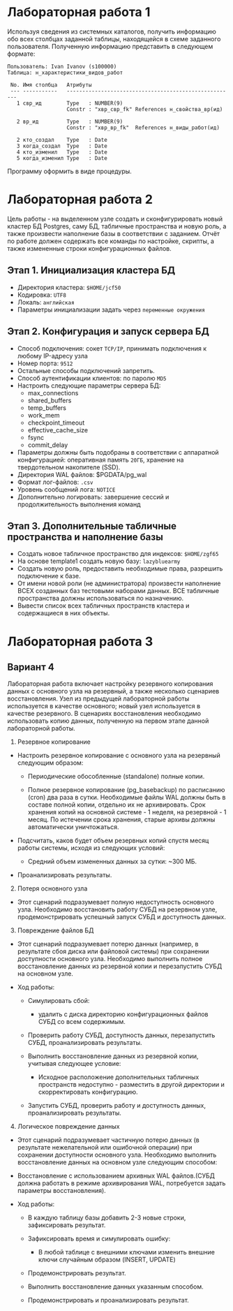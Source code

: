 # Лабораторная работа 1

Используя сведения из системных каталогов, получить информацию обо всех столбцах заданной таблицы, находящейся в схеме заданного пользователя. Полученную информацию представить в следующем формате:

```
Пользователь: Ivan Ivanov (s100000)
Таблица: н_характеристики_видов_работ  

 No. Имя столбца   Атрибуты
 --- -----------   ------------------------------------------------------
   1 свр_ид        Type   : NUMBER(9)
                   Constr : "хвр_свр_fk" References н_свойства_вр(ид)
  
   2 вр_ид         Type   : NUMBER(9)
                   Constr : "хвр_вр_fk"  References н_виды_работ(ид)
   
   2 кто_создал    Type   : Date
   3 когда_создал  Type   : Date
   4 кто_изменил   Type   : Date
   5 когда_изменил Type   : Date
```
Программу оформить в виде процедуры.

# Лабораторная работа 2

Цель работы - на выделенном узле создать и сконфигурировать новый кластер БД Postgres, саму БД, табличные пространства и новую роль, а также произвести наполнение базы в соответствии с заданием. Отчёт по работе должен содержать все команды по настройке, скрипты, а также измененные строки конфигурационных файлов.

## Этап 1. Инициализация кластера БД
- Директория кластера: `$HOME/jcf50`
- Кодировка: `UTF8`
- Локаль: `английская`
- Параметры инициализации задать через `переменные окружения`

## Этап 2. Конфигурация и запуск сервера БД
- Способ подключения: сокет `TCP/IP`, принимать подключения к любому IP-адресу узла
- Номер порта: `9512`
- Остальные способы подключений запретить.
- Способ аутентификации клиентов: по паролю `MD5`
- Настроить следующие параметры сервера БД:
  + max_connections
  + shared_buffers 
  + temp_buffers
  + work_mem
  + checkpoint_timeout
  + effective_cache_size
  + fsync
  + commit_delay
- Параметры должны быть подобраны в соответствии с аппаратной конфигурацией:
оперативная память `20ГБ`, хранение на твердотельном накопителе (SSD).
- Директория WAL файлов: $PGDATA/pg_wal
- Формат лог-файлов: `.csv`
- Уровень сообщений лога: `NOTICE`
- Дополнительно логировать: завершение сессий и продолжительность выполнения команд

## Этап 3. Дополнительные табличные пространства и наполнение базы
- Создать новое табличное пространство для индексов: `$HOME/zgf65`
- На основе template1 создать новую базу: `lazybluearmy`
- Создать новую роль, предоставить необходимые права, разрешить подключение к базе.
- От имени новой роли (не администратора) произвести наполнение ВСЕХ созданных баз тестовыми наборами данных. ВСЕ табличные пространства должны использоваться по назначению.
- Вывести список всех табличных пространств кластера и содержащиеся в них объекты.

# Лабораторная работа 3
## Вариант 4
Лабораторная работа включает настройку резервного копирования данных с основного узла на резервный, а также несколько сценариев восстановления. Узел из предыдущей лабораторной работы используется в качестве основного; новый узел используется в качестве резервного. В сценариях восстановления необходимо использовать копию данных, полученную на первом этапе данной лабораторной работы.

1. Резервное копирование

- Настроить резервное копирование с основного узла на резервный следующим образом:

  + Периодические обособленные (standalone) полные копии.

  + Полное резервное копирование (pg_basebackup) по расписанию (cron) два раза в сутки. Необходимые файлы WAL должны быть в составе полной копии, отдельно их не архивировать. Срок хранения копий на основной системе - 1 неделя, на резервной - 1 месяц. По истечении срока хранения, старые архивы должны автоматически уничтожаться.

- Подсчитать, каков будет объем резервных копий спустя месяц работы системы, исходя из следующих условий:

  + Средний объем измененных данных за сутки: ~300 МБ.

- Проанализировать результаты.

 
2. Потеря основного узла

- Этот сценарий подразумевает полную недоступность основного узла. Необходимо восстановить работу СУБД на резервном узле, продемонстрировать успешный запуск СУБД и доступность данных.

 
3. Повреждение файлов БД

- Этот сценарий подразумевает потерю данных (например, в результате сбоя диска или файловой системы) при сохранении доступности основного узла. Необходимо выполнить полное восстановление данных из резервной копии и перезапустить СУБД на основном узле.

- Ход работы:

  + Симулировать сбой:

    * удалить с диска директорию конфигурационных файлов СУБД со всем содержимым.

  + Проверить работу СУБД, доступность данных, перезапустить СУБД, проанализировать результаты.

  + Выполнить восстановление данных из резервной копии, учитывая следующее условие:

    * Исходное расположение дополнительных табличных пространств недоступно - разместить в другой директории и скорректировать конфигурацию.

  + Запустить СУБД, проверить работу и доступность данных, проанализировать результаты.


4. Логическое повреждение данных

- Этот сценарий подразумевает частичную потерю данных (в результате нежелательной или ошибочной операции) при сохранении доступности основного узла. Необходимо выполнить восстановление данных на основном узле следующим способом:

- Восстановление с использованием архивных WAL файлов.(СУБД должна работать в режиме архивирования WAL, потребуется задать параметры восстановления).

- Ход работы:

  + В каждую таблицу базы добавить 2-3 новые строки, зафиксировать результат.

  + Зафиксировать время и симулировать ошибку:

    * В любой таблице с внешними ключами изменить внешние ключи случайным образом (INSERT, UPDATE)

  + Продемонстрировать результат.

  + Выполнить восстановление данных указанным способом.

  + Продемонстрировать и проанализировать результат.
